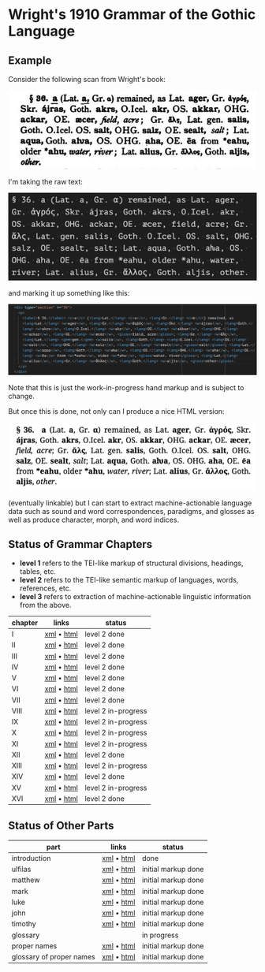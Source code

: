 # Wright's 1910 Grammar of the Gothic Language

## Example

Consider the following scan from Wright's book:

![](https://raw.githubusercontent.com/jtauber/gothica/main/wright-1910-grammar/img/img1.png)

I'm taking the raw text:

![](https://raw.githubusercontent.com/jtauber/gothica/main/wright-1910-grammar/img/img2.png)

and marking it up something like this:

![](https://raw.githubusercontent.com/jtauber/gothica/main/wright-1910-grammar/img/img3.png)

Note that this is just the work-in-progress hand markup and is subject to change.

But once this is done, not only can I produce a nice HTML version:

![](https://raw.githubusercontent.com/jtauber/gothica/main/wright-1910-grammar/img/img4.png)

(eventually linkable) but I can start to extract machine-actionable language data such as sound and word correspondences, paradigms, and glosses as well as produce character, morph, and word indices.

## Status of Grammar Chapters

* **level 1** refers to the TEI-like markup of structural divisions, headings, tables, etc.
* **level 2** refers to the TEI-like semantic markup of languages, words, references, etc.
* **level 3** refers to extraction of machine-actionable linguistic information from the above.

| chapter | links                                                  | status              |
|---------|--------------------------------------------------------|---------------------|
| I       | [xml](xml/chapter01.xml) • [html](html/chapter01.html) | level 2 done        |
| II      | [xml](xml/chapter02.xml) • [html](html/chapter02.html) | level 2 done        |
| III     | [xml](xml/chapter03.xml) • [html](html/chapter03.html) | level 2 done        |
| IV      | [xml](xml/chapter04.xml) • [html](html/chapter04.html) | level 2 done        |
| V       | [xml](xml/chapter05.xml) • [html](html/chapter05.html) | level 2 done        |
| VI      | [xml](xml/chapter06.xml) • [html](html/chapter06.html) | level 2 done        |
| VII     | [xml](xml/chapter07.xml) • [html](html/chapter07.html) | level 2 done        |
| VIII    | [xml](xml/chapter08.xml) • [html](html/chapter08.html) | level 2 in-progress |
| IX      | [xml](xml/chapter09.xml) • [html](html/chapter09.html) | level 2 in-progress |
| X       | [xml](xml/chapter10.xml) • [html](html/chapter10.html) | level 2 in-progress |
| XI      | [xml](xml/chapter11.xml) • [html](html/chapter11.html) | level 2 in-progress |
| XII     | [xml](xml/chapter12.xml) • [html](html/chapter12.html) | level 2 done        |
| XIII    | [xml](xml/chapter13.xml) • [html](html/chapter13.html) | level 2 in-progress |
| XIV     | [xml](xml/chapter14.xml) • [html](html/chapter14.html) | level 2 done        |
| XV      | [xml](xml/chapter15.xml) • [html](html/chapter15.html) | level 2 in-progress |
| XVI     | [xml](xml/chapter16.xml) • [html](html/chapter16.html) | level 2 done        |

## Status of Other Parts

| part                     | links                                                                          | status              |
|--------------------------|--------------------------------------------------------------------------------|---------------------|
| introduction             | [xml](xml/introduction.xml) • [html](html/introduction.html)                   | done                |
| ulfilas                  | [xml](xml/ulfilas.xml) • [html](html/ulfilas.html)                             | initial markup done |
| matthew                  | [xml](xml/matthew.xml) • [html](html/matthew.html)                             | initial markup done |
| mark                     | [xml](xml/mark.xml) • [html](html/mark.html)                                   | initial markup done |
| luke                     | [xml](xml/luke.xml) • [html](html/luke.html)                                    | initial markup done |
| john                     | [xml](xml/john.xml) • [html](html/john.html)                                   | initial markup done |
| timothy                  | [xml](xml/timothy.xml) • [html](html/timothy.html)                             | initial markup done |
| glossary                 |                                                                                | in progress         |
| proper names             | [xml](xml/proper_names.xml) • [html](html/proper_names.html)                   | initial markup done |
| glossary of proper names | [xml](xml/glossary_proper_names.xml) • [html](html/glossary_proper_names.html) | initial markup done |
